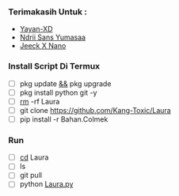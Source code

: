 ### Terimakasih Untuk :
- [Yayan-XD]()
- [Ndrii Sans Yumasaa]()
- [Jeeck X Nano]()

### Install Script Di Termux
- [ ] pkg update [&&]() pkg upgrade
- [ ] pkg install python git -y
- [ ] [rm]() -rf Laura
- [ ] git clone https://github.com/Kang-Toxic/Laura
- [ ] pip install -r Bahan.Colmek

### Run
- [ ] [cd]() Laura
- [ ] ls
- [ ] git pull
- [ ] python [Laura.py]()

